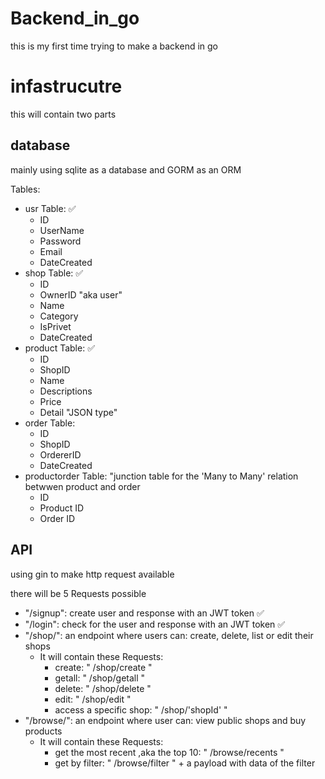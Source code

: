# Backend_in_go
this is my first time trying to make a backend in go

# infastrucutre 
this will contain two parts

## database
mainly using sqlite as a database and GORM as an ORM

Tables:
- usr Table: ✅
    - ID
    - UserName
    - Password
    - Email
    - DateCreated
- shop Table: ✅
    - ID
    - OwnerID "aka user"
    - Name
    - Category
    - IsPrivet
    - DateCreated
- product Table: ✅
    - ID
    - ShopID
    - Name
    - Descriptions
    - Price
    - Detail "JSON type"
- order Table:
    - ID
    - ShopID
    - OrdererID
    - DateCreated
- productorder Table: "junction table for the 'Many to Many' relation betwwen product and order
    - ID
    - Product ID
    - Order ID

## API
using gin to make http request available

there will be 5 Requests possible
- "/signup": create user and response with an JWT token ✅
- "/login": check for the user and response with an JWT token ✅
- "/shop/": an endpoint where users can: create, delete, list or edit their shops
    - It will contain these Requests:
        - create: " /shop/create "
        - getall: " /shop/getall "
        - delete: " /shop/delete "
        - edit:   " /shop/edit "
        - access a specific shop: " /shop/'shopId' "
- "/browse/": an endpoint where user can: view public shops and buy products
    - It will contain these Requests:
        - get the most recent ,aka the top 10: " /browse/recents "
        - get by filter: " /browse/filter " + a payload with data of the filter
